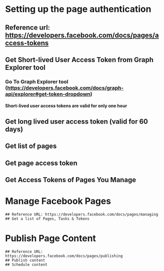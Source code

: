 # Setting up the page authentication
## Reference url: https://developers.facebook.com/docs/pages/access-tokens
## Get Short-lived User Access Token from Graph Explorer tool 
### Go To Graph Explorer tool (https://developers.facebook.com/docs/graph-api/explorer#get-token-dropdown)
#### Short-lived user access tokens are valid for only one hour
## Get long lived user access token (valid for 60 days)
## Get list of pages
## Get page access token
## Get Access Tokens of Pages You Manage

# Manage Facebook Pages
    ## Reference URL: https://developers.facebook.com/docs/pages/managing
    ## Get a list of Pages, Tasks & Tokens
# Publish Page Content
    ## Reference URL: https://developers.facebook.com/docs/pages/publishing
    ## Publish content
    ## Schedule content